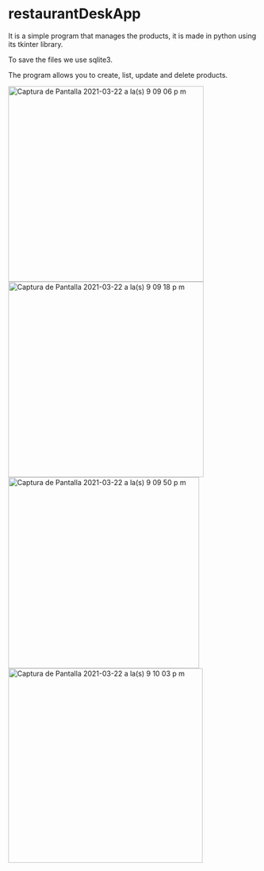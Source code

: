 # restaurantDeskApp

It is a simple program that manages the products, it is made in python using its tkinter library.

To save the files we use sqlite3.

The program allows you to create, list, update and delete products.

<img width="394" alt="Captura de Pantalla 2021-03-22 a la(s) 9 09 06 p m" src="https://user-images.githubusercontent.com/49222619/112088508-93052100-8b55-11eb-96cf-45dc01b511c6.png">

<img width="394" alt="Captura de Pantalla 2021-03-22 a la(s) 9 09 18 p m" src="https://user-images.githubusercontent.com/49222619/112088599-bf20a200-8b55-11eb-82ea-6f824342303c.png">

<img width="385" alt="Captura de Pantalla 2021-03-22 a la(s) 9 09 50 p m" src="https://user-images.githubusercontent.com/49222619/112088606-c182fc00-8b55-11eb-89cc-2101bfb3a95b.png">

<img width="392" alt="Captura de Pantalla 2021-03-22 a la(s) 9 10 03 p m" src="https://user-images.githubusercontent.com/49222619/112088611-c34cbf80-8b55-11eb-9a55-6bdca63fdb0d.png">
